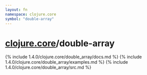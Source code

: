 ```yaml
---
layout: fn
namespace: clojure.core
symbol: "double-array"
---
```


# [clojure.core](../)/double-array

{% include 1.4.0/clojure.core/double_array/docs.md %}
{% include 1.4.0/clojure.core/double_array/examples.md %}
{% include 1.4.0/clojure.core/double_array/src.md %}

